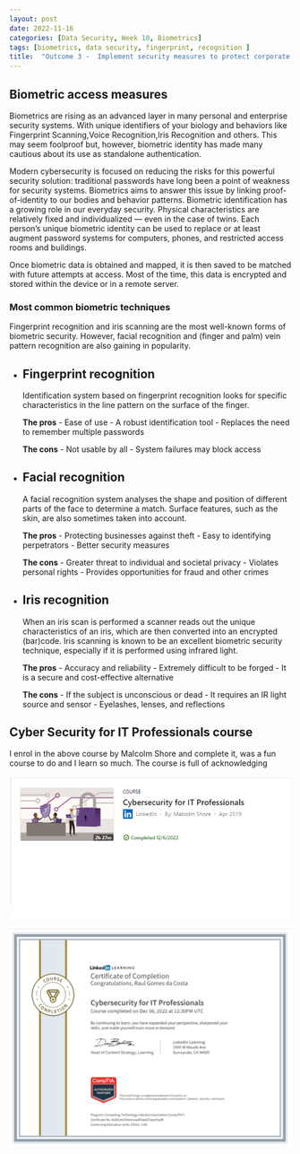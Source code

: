 ```yaml
---
layout: post
date: 2022-11-16
categories: [Data Security, Week 10, Biometrics]
tags: [biometrics, data security, fingerprint, recognition ]
title:  "Outcome 3 -  Implement security measures to protect corporate data - Week 10"
---
```


##  Biometric access measures


Biometrics are rising as an advanced layer in many personal and enterprise security systems. With unique identifiers of your biology and behaviors like Fingerprint Scanning,Voice Recognition,Iris Recognition and others. This may seem foolproof but, however, biometric identity has made many cautious about its use as standalone authentication.

Modern cybersecurity is focused on reducing the risks for this powerful security solution: traditional passwords have long been a point of weakness for security systems. Biometrics aims to answer this issue by linking proof-of-identity to our bodies and behavior patterns.
Biometric identification has a growing role in our everyday security. Physical characteristics are relatively fixed and individualized — even in the case of twins. Each person’s unique biometric identity can be used to replace or at least augment password systems for computers, phones, and restricted access rooms and buildings.

Once biometric data is obtained and mapped, it is then saved to be matched with future attempts at access. Most of the time, this data is encrypted and stored within the device or in a remote server.



### Most common biometric techniques 

Fingerprint recognition and iris scanning are the most well-known forms of biometric security. However, facial recognition and (finger and palm) vein pattern recognition are also gaining in popularity. 

 - <h2>Fingerprint recognition</h2>

    Identification system based on fingerprint recognition looks for specific characteristics in the line pattern on the surface of the finger.

    <b>The pros</b>
            - Ease of use
            - A robust identification tool
            - Replaces the need to remember multiple passwords 

    <b>The cons</b>
            - Not usable by all
            - System failures may block access



 - <h2>Facial recognition</h2>

    A facial recognition system analyses the shape and position of different parts of the face to determine a match. Surface features, such as the skin, are also sometimes taken into account. 

    <b>The pros</b>
            - Protecting businesses against theft
            - Easy to identifying perpetrators
            - Better security measures

    <b>The cons</b>
            - Greater threat to individual and societal privacy
            - Violates personal rights
            - Provides opportunities for fraud and other crimes



 - <h2>Iris recognition</h2>

    When an iris scan is performed a scanner reads out the unique characteristics of an iris, which are then converted into an encrypted (bar)code. Iris scanning is known to be an excellent biometric security technique, especially if it is performed using infrared light.

    <b>The pros</b>
            - Accuracy and reliability
            - Extremely difficult to be forged
            - It is a secure and cost-effective alternative

    <b>The cons</b>
            - If the subject is unconscious or dead
            - It requires an IR light source and sensor
            - Eyelashes, lenses, and reflections





##  Cyber Security for IT Professionals course

I enrol in the above course by Malcolm Shore and complete it, was a fun course to do and I learn so much. The course is full of acknowledging 


![alt text](https://github.com/rgcosta7/rgcosta7.github.io/blob/main/img/week_10-course.png?raw=true "Cybersecurity for IT Professionals couse")

![alt text](https://github.com/rgcosta7/rgcosta7.github.io/blob/main/img/week_10-certificate.png?raw=true "Cybersecurity for IT Professionals cerificate")
